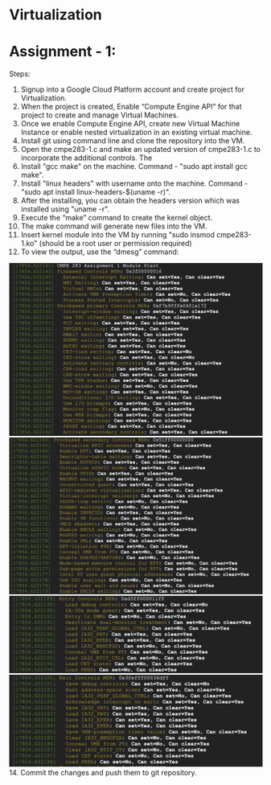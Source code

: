 # Virtualization

# Assignment - 1:

Steps:
1. Signup into a Google Cloud Platform account and create project for Virtualization.
2. When the project is created, Enable “Compute Engine API” for that project to create and manage Virtual Machines.
3. Once we enable Compute Engine API, create new Virtual Machine Instance or enable nested virtualization in an existing virtual machine.
4. Install git using command line and clone the repository into the VM.
5. Open the cmpe283-1.c and make an updated version of cmpe283-1.c to incorporate the additional controls. The 
7. Install "gcc make" on the machine. Command - "sudo apt install gcc make".
8. Install "linux headers" with username onto the machine. Command - "sudo apt install linux-headers-$(uname -r)".
9. After the installing, you can obtain the headers version which was installed using "uname -r".
10. Execute the “make” command to create the kernel object.
11. The make command will generate new files into the VM.
12. Insert kernel module into the VM by running "sudo insmod cmpe283-1.ko" (should be a root user or permission required)
13. To view the output, use the “dmesg” command:
<img width="621" alt="Procbased_Primary" src="Assignment-1/Pin_based_and_Proc_Primary.png">
<img width="621" alt="Procbased_Secondary" src="Assignment-1/Proc_Secondary.png">
<img width="621" alt="Entry_Controls" src="Assignment-1/Entry_Controls.png">
<img width="621" alt="Exit_Controls" src="Assignment-1/Exit_Controls.png">
14. Commit the changes and push them to git repository.
